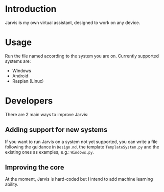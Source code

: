 # Introduction

Jarvis is my own virtual assistant, designed to work on any device.

# Usage

Run the file named according to the system you are on. Currently supported systems are:

- Windows
- Android
- Raspian (Linux)

# Developers

There are 2 main ways to improve Jarvis:

## Adding support for new systems

If you want to run Jarvis on a system not yet supported, you can write a file following the guidance in `Design.md`, the template `TemplateSystem.py` and the existing ones as examples, e.g.: `Windows.py`.

## Improving the core

At the moment, Jarvis is hard-coded but I intend to add machine learning ability.